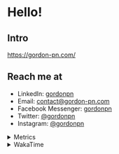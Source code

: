 # Hello!

## Intro

<https://gordon-pn.com/>

## Reach me at

- LinkedIn: [gordonpn](https://www.linkedin.com/in/gordonpn/)
- Email: [contact@gordon-pn.com](mailto:contact@gordon-pn.com)
- Facebook Messenger: [gordonpn](https://www.messenger.com/t/Gordonpn)
- Twitter: [@gordonpn](https://twitter.com/Gordonpn)
- Instagram: [@gordonpn](https://www.instagram.com/gordonpn/)

<details>
  <summary>Metrics</summary>

  <img align="center" src="https://github.com/gordonpn/gordonpn/blob/master/github-metrics.svg" alt="GitHub Metrics">

</details>

<details>
  <summary>WakaTime</summary>

  <!--START_SECTION:waka-->
📊 **This Week I Spent My Time On** 

```text
💬 Programming Languages: 
Java                     19 hrs 47 mins      █████████████░░░░░░░░░░░░   52.14 % 
Other                    13 hrs 32 mins      █████████░░░░░░░░░░░░░░░░   35.71 % 
Bash                     1 hr 26 mins        █░░░░░░░░░░░░░░░░░░░░░░░░   03.81 % 
Text                     42 mins             ░░░░░░░░░░░░░░░░░░░░░░░░░   01.86 % 
Brazil Dependency Config 34 mins             ░░░░░░░░░░░░░░░░░░░░░░░░░   01.52 % 

🔥 Editors: 
Chrome                   19 hrs 29 mins      █████████████░░░░░░░░░░░░   51.38 % 
iTerm2                   6 hrs 20 mins       ████░░░░░░░░░░░░░░░░░░░░░   16.73 % 
IntelliJ IDEA            5 hrs 52 mins       ████░░░░░░░░░░░░░░░░░░░░░   15.48 % 
Slack                    3 hrs 5 mins        ██░░░░░░░░░░░░░░░░░░░░░░░   08.15 % 
Messages                 42 mins             ░░░░░░░░░░░░░░░░░░░░░░░░░   01.87 % 
```


 Last Updated on 25/03/2025 16:26:53 UTC
<!--END_SECTION:waka-->
</details>
